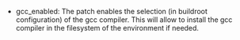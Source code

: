 
- gcc_enabled: The patch enables the selection (in buildroot configuration) of the gcc compiler. This will allow to install the gcc compiler in the filesystem of the environment if needed.
